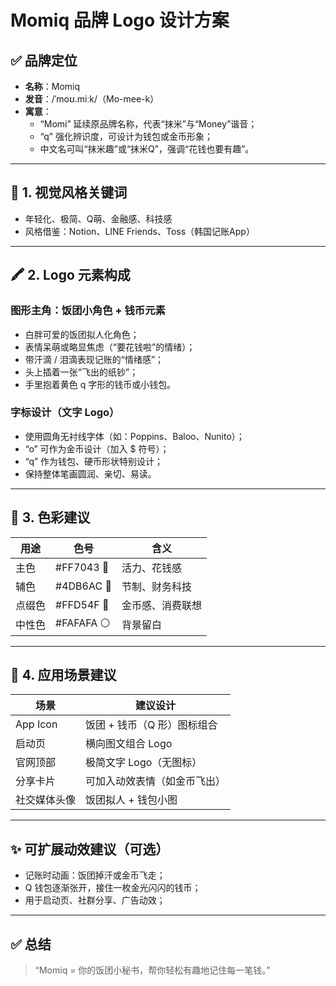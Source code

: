 # Momiq 品牌 Logo 设计方案

## ✅ 品牌定位

- **名称**：Momiq
- **发音**：/ˈmoʊ.miːk/（Mo-mee-k）
- **寓意**：
  - “Momi” 延续原品牌名称，代表“抹米”与“Money”谐音；
  - “q” 强化辨识度，可设计为钱包或金币形象；
  - 中文名可叫“抹米趣”或“抹米Q”，强调“花钱也要有趣”。

---

## 🎨 1. 视觉风格关键词

- 年轻化、极简、Q萌、金融感、科技感
- 风格借鉴：Notion、LINE Friends、Toss（韩国记账App）

---

## 🖍️ 2. Logo 元素构成

### 图形主角：饭团小角色 + 钱币元素

- 白胖可爱的饭团拟人化角色；
- 表情呆萌或略显焦虑（“要花钱啦”的情绪）；
- 带汗滴 / 泪滴表现记账的“情绪感”；
- 头上插着一张“飞出的纸钞”；
- 手里抱着黄色 q 字形的钱币或小钱包。

### 字标设计（文字 Logo）

- 使用圆角无衬线字体（如：Poppins、Baloo、Nunito）；
- “o” 可作为金币设计（加入 $ 符号）；
- “q” 作为钱包、硬币形状特别设计；
- 保持整体笔画圆润、亲切、易读。

---

## 🎨 3. 色彩建议

| 用途   | 色号      | 含义          |
|--------|-----------|---------------|
| 主色   | #FF7043 🍊 | 活力、花钱感   |
| 辅色   | #4DB6AC 💚 | 节制、财务科技 |
| 点缀色 | #FFD54F 💛 | 金币感、消费联想 |
| 中性色 | #FAFAFA ⚪ | 背景留白       |

---

## 🧩 4. 应用场景建议

| 场景       | 建议设计                      |
|------------|-------------------------------|
| App Icon   | 饭团 + 钱币（Q 形）图标组合     |
| 启动页     | 横向图文组合 Logo              |
| 官网顶部   | 极简文字 Logo（无图标）         |
| 分享卡片   | 可加入动效表情（如金币飞出）     |
| 社交媒体头像 | 饭团拟人 + 钱包小图            |

---

## ✨ 可扩展动效建议（可选）

- 记账时动画：饭团掉汗或金币飞走；
- Q 钱包逐渐张开，接住一枚金光闪闪的钱币；
- 用于启动页、社群分享、广告动效；

---

## ✅ 总结

> “Momiq = 你的饭团小秘书，帮你轻松有趣地记住每一笔钱。”

